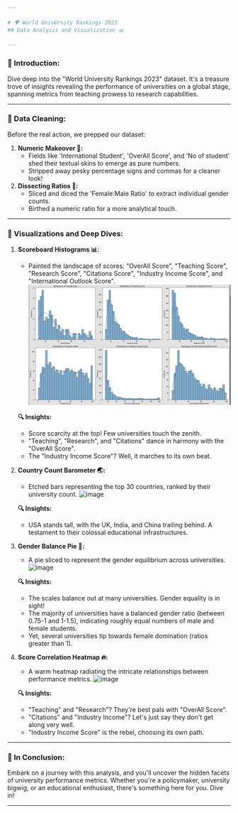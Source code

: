 ```yaml
---

# 🌍 World University Rankings 2023
## Data Analysis and Visualization 📊

---
```


### 📌 Introduction:
Dive deep into the "World University Rankings 2023" dataset. It's a treasure trove of insights revealing the performance of universities on a global stage, spanning metrics from teaching prowess to research capabilities.

---

### 🔨 Data Cleaning:
Before the real action, we prepped our dataset:
1. **Numeric Makeover 🧮:** 
    - Fields like 'International Student', 'OverAll Score', and 'No of student' shed their textual skins to emerge as pure numbers. 
    - Stripped away pesky percentage signs and commas for a cleaner look!
2. **Dissecting Ratios 🔪:** 
    - Sliced and diced the 'Female:Male Ratio' to extract individual gender counts.
    - Birthed a numeric ratio for a more analytical touch.

---

### 🎨 Visualizations and Deep Dives:

1. **Scoreboard Histograms 📊:**
    - Painted the landscape of scores: "OverAll Score", "Teaching Score", "Research Score", "Citations Score", "Industry Income Score", and "International Outlook Score".
![image](/bar.png)

    **🔍 Insights:**
    - Score scarcity at the top! Few universities touch the zenith.
    - "Teaching", "Research", and "Citations" dance in harmony with the "OverAll Score".
    - The "Industry Income Score"? Well, it marches to its own beat.

2. **Country Count Barometer 🌏:**
    - Etched bars representing the top 30 countries, ranked by their university count.
![image](https://github.com/DhruvSTrivedi/World-University-Rankings-2023-analysis/assets/143839140/60aa2945-d6fd-4541-baf4-dfa97a1bdd46)

    **🔍 Insights:**
    - USA stands tall, with the UK, India, and China trailing behind. A testament to their colossal educational infrastructures.

3. **Gender Balance Pie 🚻:**
    - A pie sliced to represent the gender equilibrium across universities.
![image](https://github.com/DhruvSTrivedi/World-University-Rankings-2023-analysis/assets/143839140/072803de-fe7f-4263-bad8-c26ef32ad4d2)

    **🔍 Insights:**
    - The scales balance out at many universities. Gender equality is in sight!
    - The majority of universities have a balanced gender ratio (between 0.75-1 and 1-1.5), indicating roughly equal numbers of male and female students.
    - Yet, several universities tip towards female domination (ratios greater than 1).

4. **Score Correlation Heatmap 🔥:**
    - A warm heatmap radiating the intricate relationships between performance metrics.
    ![image](https://github.com/DhruvSTrivedi/World-University-Rankings-2023-analysis/assets/143839140/af4a94b4-b8af-4c33-bb27-b456b9d488d0)

    **🔍 Insights:**
    - "Teaching" and "Research"? They're best pals with "OverAll Score".
    - "Citations" and "Industry Income"? Let's just say they don't get along very well.
    - "Industry Income Score" is the rebel, choosing its own path.

---

### 💭 In Conclusion:
Embark on a journey with this analysis, and you'll uncover the hidden facets of university performance metrics. Whether you're a policymaker, university bigwig, or an educational enthusiast, there's something here for you. Dive in!

---
